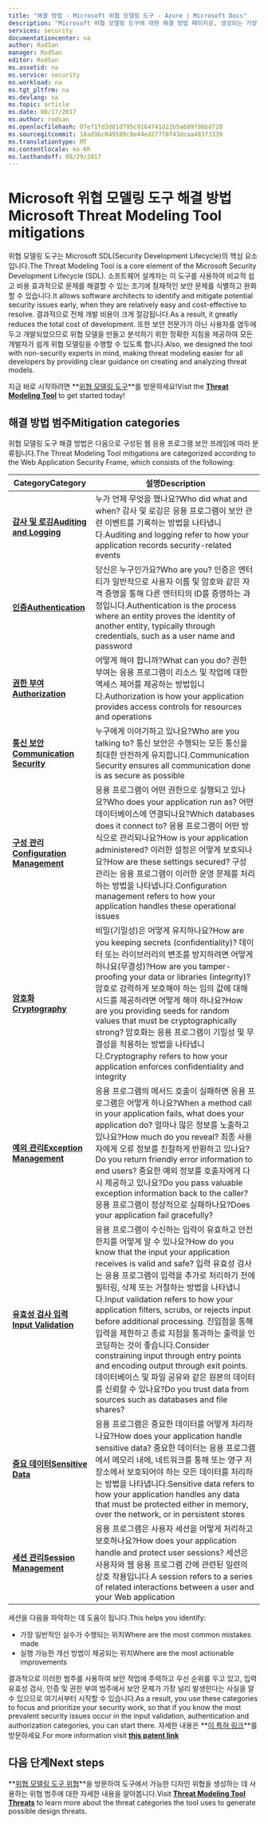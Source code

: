 ```yaml
---
title: "해결 방법 - Microsoft 위협 모델링 도구 - Azure | Microsoft Docs"
description: "Microsoft 위협 모델링 도구에 대한 해결 방법 페이지로, 생성되는 가장 큰 노출 위협에 대한 가능한 해결 방법을 강조 표시합니다."
services: security
documentationcenter: na
author: RodSan
manager: RodSan
editor: RodSan
ms.assetid: na
ms.service: security
ms.workload: na
ms.tgt_pltfrm: na
ms.devlang: na
ms.topic: article
ms.date: 08/17/2017
ms.author: rodsan
ms.openlocfilehash: 07ef1fd3d81d795c9164741d22b5a689f86bd720
ms.sourcegitcommit: 18ad9bc049589c8e44ed277f8f43dcaa483f3339
ms.translationtype: MT
ms.contentlocale: ko-KR
ms.lasthandoff: 08/29/2017
---
```

# <a name="microsoft-threat-modeling-tool-mitigations"></a><span data-ttu-id="87ea8-103">Microsoft 위협 모델링 도구 해결 방법</span><span class="sxs-lookup"><span data-stu-id="87ea8-103">Microsoft Threat Modeling Tool mitigations</span></span>

<span data-ttu-id="87ea8-104">위협 모델링 도구는 Microsoft SDL(Security Development Lifecycle)의 핵심 요소입니다.</span><span class="sxs-lookup"><span data-stu-id="87ea8-104">The Threat Modeling Tool is a core element of the Microsoft Security Development Lifecycle (SDL).</span></span> <span data-ttu-id="87ea8-105">소프트웨어 설계자는 이 도구를 사용하여 비교적 쉽고 비용 효과적으로 문제를 해결할 수 있는 조기에 잠재적인 보안 문제를 식별하고 완화할 수 있습니다.</span><span class="sxs-lookup"><span data-stu-id="87ea8-105">It allows software architects to identify and mitigate potential security issues early, when they are relatively easy and cost-effective to resolve.</span></span> <span data-ttu-id="87ea8-106">결과적으로 전체 개발 비용이 크게 절감됩니다.</span><span class="sxs-lookup"><span data-stu-id="87ea8-106">As a result, it greatly reduces the total cost of development.</span></span> <span data-ttu-id="87ea8-107">또한 보안 전문가가 아닌 사용자를 염두에 두고 개발되었으므로 위협 모델을 만들고 분석하기 위한 정확한 지침을 제공하여 모든 개발자가 쉽게 위협 모델링을 수행할 수 있도록 합니다.</span><span class="sxs-lookup"><span data-stu-id="87ea8-107">Also, we designed the tool with non-security experts in mind, making threat modeling easier for all developers by providing clear guidance on creating and analyzing threat models.</span></span>

<span data-ttu-id="87ea8-108">지금 바로 시작하려면 **[위협 모델링 도구](./azure-security-threat-modeling-tool.md)**를 방문하세요!</span><span class="sxs-lookup"><span data-stu-id="87ea8-108">Visit the **[Threat Modeling Tool](./azure-security-threat-modeling-tool.md)** to get started today!</span></span>

## <a name="mitigation-categories"></a><span data-ttu-id="87ea8-109">해결 방법 범주</span><span class="sxs-lookup"><span data-stu-id="87ea8-109">Mitigation categories</span></span>

<span data-ttu-id="87ea8-110">위협 모델링 도구 해결 방법은 다음으로 구성된 웹 응용 프로그램 보안 프레임에 따라 분류됩니다.</span><span class="sxs-lookup"><span data-stu-id="87ea8-110">The Threat Modeling Tool mitigations are categorized according to the Web Application Security Frame, which consists of the following:</span></span>

| <span data-ttu-id="87ea8-111">Category</span><span class="sxs-lookup"><span data-stu-id="87ea8-111">Category</span></span> | <span data-ttu-id="87ea8-112">설명</span><span class="sxs-lookup"><span data-stu-id="87ea8-112">Description</span></span> |
| -------- | ----------- |
| <span data-ttu-id="87ea8-113">**[감사 및 로깅](./azure-security-threat-modeling-tool-auditing-and-logging.md)**</span><span class="sxs-lookup"><span data-stu-id="87ea8-113">**[Auditing and Logging](./azure-security-threat-modeling-tool-auditing-and-logging.md)**</span></span> | <span data-ttu-id="87ea8-114">누가 언제 무엇을 했나요?</span><span class="sxs-lookup"><span data-stu-id="87ea8-114">Who did what and when?</span></span> <span data-ttu-id="87ea8-115">감사 및 로깅은 응용 프로그램이 보안 관련 이벤트를 기록하는 방법을 나타냅니다.</span><span class="sxs-lookup"><span data-stu-id="87ea8-115">Auditing and logging refer to how your application records security-related events</span></span> |
| <span data-ttu-id="87ea8-116">**[인증](./azure-security-threat-modeling-tool-authentication.md)**</span><span class="sxs-lookup"><span data-stu-id="87ea8-116">**[Authentication](./azure-security-threat-modeling-tool-authentication.md)**</span></span> | <span data-ttu-id="87ea8-117">당신은 누구인가요?</span><span class="sxs-lookup"><span data-stu-id="87ea8-117">Who are you?</span></span> <span data-ttu-id="87ea8-118">인증은 엔터티가 일반적으로 사용자 이름 및 암호와 같은 자격 증명을 통해 다른 엔터티의 ID를 증명하는 과정입니다.</span><span class="sxs-lookup"><span data-stu-id="87ea8-118">Authentication is the process where an entity proves the identity of another entity, typically through credentials, such as a user name and password</span></span> |
| <span data-ttu-id="87ea8-119">**[권한 부여](./azure-security-threat-modeling-tool-authorization.md)**</span><span class="sxs-lookup"><span data-stu-id="87ea8-119">**[Authorization](./azure-security-threat-modeling-tool-authorization.md)**</span></span> | <span data-ttu-id="87ea8-120">어떻게 해야 합니까?</span><span class="sxs-lookup"><span data-stu-id="87ea8-120">What can you do?</span></span> <span data-ttu-id="87ea8-121">권한 부여는 응용 프로그램이 리소스 및 작업에 대한 액세스 제어를 제공하는 방법입니다.</span><span class="sxs-lookup"><span data-stu-id="87ea8-121">Authorization is how your application provides access controls for resources and operations</span></span> |
| <span data-ttu-id="87ea8-122">**[통신 보안](./azure-security-threat-modeling-tool-communication-security.md)**</span><span class="sxs-lookup"><span data-stu-id="87ea8-122">**[Communication Security](./azure-security-threat-modeling-tool-communication-security.md)**</span></span> | <span data-ttu-id="87ea8-123">누구에게 이야기하고 있나요?</span><span class="sxs-lookup"><span data-stu-id="87ea8-123">Who are you talking to?</span></span> <span data-ttu-id="87ea8-124">통신 보안은 수행되는 모든 통신을 최대한 안전하게 유지합니다.</span><span class="sxs-lookup"><span data-stu-id="87ea8-124">Communication Security ensures all communication done is as secure as possible</span></span> |
| <span data-ttu-id="87ea8-125">**[구성 관리](./azure-security-threat-modeling-tool-configuration-management.md)**</span><span class="sxs-lookup"><span data-stu-id="87ea8-125">**[Configuration Management](./azure-security-threat-modeling-tool-configuration-management.md)**</span></span> | <span data-ttu-id="87ea8-126">응용 프로그램이 어떤 권한으로 실행되고 있나요?</span><span class="sxs-lookup"><span data-stu-id="87ea8-126">Who does your application run as?</span></span> <span data-ttu-id="87ea8-127">어떤 데이터베이스에 연결되나요?</span><span class="sxs-lookup"><span data-stu-id="87ea8-127">Which databases does it connect to?</span></span> <span data-ttu-id="87ea8-128">응용 프로그램이 어떤 방식으로 관리되나요?</span><span class="sxs-lookup"><span data-stu-id="87ea8-128">How is your application administered?</span></span> <span data-ttu-id="87ea8-129">이러한 설정은 어떻게 보호되나요?</span><span class="sxs-lookup"><span data-stu-id="87ea8-129">How are these settings secured?</span></span> <span data-ttu-id="87ea8-130">구성 관리는 응용 프로그램이 이러한 운영 문제를 처리하는 방법을 나타냅니다.</span><span class="sxs-lookup"><span data-stu-id="87ea8-130">Configuration management refers to how your application handles these operational issues</span></span> |
| <span data-ttu-id="87ea8-131">**[암호화](./azure-security-threat-modeling-tool-cryptography.md)**</span><span class="sxs-lookup"><span data-stu-id="87ea8-131">**[Cryptography](./azure-security-threat-modeling-tool-cryptography.md)**</span></span> | <span data-ttu-id="87ea8-132">비밀(기밀성)은 어떻게 유지하나요?</span><span class="sxs-lookup"><span data-stu-id="87ea8-132">How are you keeping secrets (confidentiality)?</span></span> <span data-ttu-id="87ea8-133">데이터 또는 라이브러리의 변조를 방지하려면 어떻게 하나요(무결성)?</span><span class="sxs-lookup"><span data-stu-id="87ea8-133">How are you tamper-proofing your data or libraries (integrity)?</span></span> <span data-ttu-id="87ea8-134">암호로 강력하게 보호해야 하는 임의 값에 대해 시드를 제공하려면 어떻게 해야 하나요?</span><span class="sxs-lookup"><span data-stu-id="87ea8-134">How are you providing seeds for random values that must be cryptographically strong?</span></span> <span data-ttu-id="87ea8-135">암호화는 응용 프로그램이 기밀성 및 무결성을 적용하는 방법을 나타냅니다.</span><span class="sxs-lookup"><span data-stu-id="87ea8-135">Cryptography refers to how your application enforces confidentiality and integrity</span></span> |
| <span data-ttu-id="87ea8-136">**[예외 관리](./azure-security-threat-modeling-tool-exception-management.md)**</span><span class="sxs-lookup"><span data-stu-id="87ea8-136">**[Exception Management](./azure-security-threat-modeling-tool-exception-management.md)**</span></span> | <span data-ttu-id="87ea8-137">응용 프로그램의 메서드 호출이 실패하면 응용 프로그램은 어떻게 하나요?</span><span class="sxs-lookup"><span data-stu-id="87ea8-137">When a method call in your application fails, what does your application do?</span></span> <span data-ttu-id="87ea8-138">얼마나 많은 정보를 노출하고 있나요?</span><span class="sxs-lookup"><span data-stu-id="87ea8-138">How much do you reveal?</span></span> <span data-ttu-id="87ea8-139">최종 사용자에게 오류 정보를 친절하게 반환하고 있나요?</span><span class="sxs-lookup"><span data-stu-id="87ea8-139">Do you return friendly error information to end users?</span></span> <span data-ttu-id="87ea8-140">중요한 예외 정보를 호출자에게 다시 제공하고 있나요?</span><span class="sxs-lookup"><span data-stu-id="87ea8-140">Do you pass valuable exception information back to the caller?</span></span> <span data-ttu-id="87ea8-141">응용 프로그램이 정상적으로 실패하나요?</span><span class="sxs-lookup"><span data-stu-id="87ea8-141">Does your application fail gracefully?</span></span> |
| <span data-ttu-id="87ea8-142">**[유효성 검사 입력](./azure-security-threat-modeling-tool-input-validation.md)**</span><span class="sxs-lookup"><span data-stu-id="87ea8-142">**[Input Validation](./azure-security-threat-modeling-tool-input-validation.md)**</span></span> | <span data-ttu-id="87ea8-143">응용 프로그램이 수신하는 입력이 유효하고 안전한지를 어떻게 알 수 있나요?</span><span class="sxs-lookup"><span data-stu-id="87ea8-143">How do you know that the input your application receives is valid and safe?</span></span> <span data-ttu-id="87ea8-144">입력 유효성 검사는 응용 프로그램이 입력을 추가로 처리하기 전에 필터링, 삭제 또는 거절하는 방법을 나타냅니다.</span><span class="sxs-lookup"><span data-stu-id="87ea8-144">Input validation refers to how your application filters, scrubs, or rejects input before additional processing.</span></span> <span data-ttu-id="87ea8-145">진입점을 통해 입력을 제한하고 종료 지점을 통과하는 출력을 인코딩하는 것이 좋습니다.</span><span class="sxs-lookup"><span data-stu-id="87ea8-145">Consider constraining input through entry points and encoding output through exit points.</span></span> <span data-ttu-id="87ea8-146">데이터베이스 및 파일 공유와 같은 원본의 데이터를 신뢰할 수 있나요?</span><span class="sxs-lookup"><span data-stu-id="87ea8-146">Do you trust data from sources such as databases and file shares?</span></span> |
| <span data-ttu-id="87ea8-147">**[중요 데이터](./azure-security-threat-modeling-tool-sensitive-data.md)**</span><span class="sxs-lookup"><span data-stu-id="87ea8-147">**[Sensitive Data](./azure-security-threat-modeling-tool-sensitive-data.md)**</span></span> | <span data-ttu-id="87ea8-148">응용 프로그램은 중요한 데이터를 어떻게 처리하나요?</span><span class="sxs-lookup"><span data-stu-id="87ea8-148">How does your application handle sensitive data?</span></span> <span data-ttu-id="87ea8-149">중요한 데이터는 응용 프로그램에서 메모리 내에, 네트워크를 통해 또는 영구 저장소에서 보호되어야 하는 모든 데이터를 처리하는 방법을 나타냅니다.</span><span class="sxs-lookup"><span data-stu-id="87ea8-149">Sensitive data refers to how your application handles any data that must be protected either in memory, over the network, or in persistent stores</span></span> |
| <span data-ttu-id="87ea8-150">**[세션 관리](./azure-security-threat-modeling-tool-session-management.md)**</span><span class="sxs-lookup"><span data-stu-id="87ea8-150">**[Session Management](./azure-security-threat-modeling-tool-session-management.md)**</span></span> | <span data-ttu-id="87ea8-151">응용 프로그램은 사용자 세션을 어떻게 처리하고 보호하나요?</span><span class="sxs-lookup"><span data-stu-id="87ea8-151">How does your application handle and protect user sessions?</span></span> <span data-ttu-id="87ea8-152">세션은 사용자와 웹 응용 프로그램 간에 관련된 일련의 상호 작용입니다.</span><span class="sxs-lookup"><span data-stu-id="87ea8-152">A session refers to a series of related interactions between a user and your Web application</span></span> |

<span data-ttu-id="87ea8-153">세션을 다음을 파악하는 데 도움이 됩니다.</span><span class="sxs-lookup"><span data-stu-id="87ea8-153">This helps you identify:</span></span>

* <span data-ttu-id="87ea8-154">가장 일반적인 실수가 수행되는 위치</span><span class="sxs-lookup"><span data-stu-id="87ea8-154">Where are the most common mistakes made</span></span>
* <span data-ttu-id="87ea8-155">실행 가능한 개선 방법이 제공되는 위치</span><span class="sxs-lookup"><span data-stu-id="87ea8-155">Where are the most actionable improvements</span></span>

<span data-ttu-id="87ea8-156">결과적으로 이러한 범주를 사용하여 보안 작업에 주력하고 우선 순위를 두고 있고, 입력 유효성 검사, 인증 및 권한 부여 범주에서 보안 문제가 가장 널리 발생한다는 사실을 알 수 있으므로 여기서부터 시작할 수 있습니다.</span><span class="sxs-lookup"><span data-stu-id="87ea8-156">As a result, you use these categories to focus and prioritize your security work, so that if you know the most prevalent security issues occur in the input validation, authentication and authorization categories, you can start there.</span></span> <span data-ttu-id="87ea8-157">자세한 내용은 **[이 특허 링크](https://www.google.com/patents/US7818788)**를 방문하세요.</span><span class="sxs-lookup"><span data-stu-id="87ea8-157">For more information visit **[this patent link](https://www.google.com/patents/US7818788)**</span></span>

## <a name="next-steps"></a><span data-ttu-id="87ea8-158">다음 단계</span><span class="sxs-lookup"><span data-stu-id="87ea8-158">Next steps</span></span>

<span data-ttu-id="87ea8-159">**[위협 모델링 도구 위협](./azure-security-threat-modeling-tool-threats.md)**을 방문하여 도구에서 가능한 디자인 위협을 생성하는 데 사용하는 위협 범주에 대한 자세한 내용을 알아봅니다.</span><span class="sxs-lookup"><span data-stu-id="87ea8-159">Visit **[Threat Modeling Tool Threats](./azure-security-threat-modeling-tool-threats.md)** to learn more about the threat categories the tool uses to generate possible design threats.</span></span>